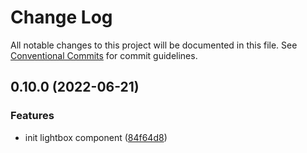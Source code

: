 # Change Log

All notable changes to this project will be documented in this file.
See [Conventional Commits](https://conventionalcommits.org) for commit guidelines.

## 0.10.0 (2022-06-21)


### Features

* init lightbox component ([84f64d8](https://github.com/JulianCataldo/astro/commit/84f64d86c286e6742c1679cfd2f0c537cd8ac018))
